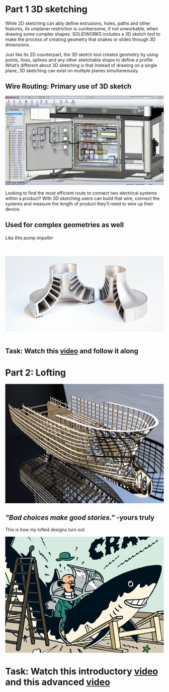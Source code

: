 # Part 1 3D sketching

While 2D sketching can ably define extrusions, holes, paths and other features, its uniplanar restriction is cumbersome, if not unworkable, when drawing some complex shapes.
SOLIDWORKS includes a 3D sketch tool to make the process of creating geometry that snakes or slides through 3D dimensions.


Just like its 2D counterpart, the 3D sketch tool creates geometry by using points, lines, splines and any other sketchable shape to define a profile. 
What’s different about 3D sketching is that instead of drawing on a single plane, 3D sketching can exist on multiple planes simultaneously.

## Wire Routing: Primary use of 3D sketch


![Lets get done](media/img2.jpg)

Looking to find the most efficient route to connect two electrical systems within a product? With 3D sketching users can build that wire, 
connect the systems and measure the length of product they’ll need to wire up their device.

## Used for complex geometries as well

###### Like this pump impeller

![Lets get done](media/PLE2003_MAG_Velo3D_Fig-1Slider.jpeg)

## Task: Watch this [video](https://drive.google.com/file/d/1Wso_Bv7qLuqFku5lRWTUSppYGu_w4Twf/view) and follow it along




# Part 2: Lofting


![Lets get done](media/prod-lofting-project-11.jpg)

## *"Bad choices make good stories."*  -yours truly

This is how my lofted designs turn out.

![Lets get done](media/be73887508f185a4a1b9a76e63d21ca9.jpg)


# Task: Watch this introductory [video](https://drive.google.com/file/d/1LebqWpQQnCyoZRcE-4sarMEwAx3amI3Z/view) and this advanced [video](https://drive.google.com/file/d/1JvTSacoA8BYLBBasIVU3UGh4hxhWiYVH/view)
